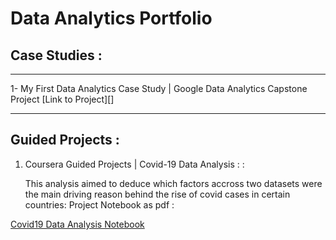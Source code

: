 # Data Analytics Portfolio
## Case Studies :
-----
1- My First Data Analytics Case Study | Google Data Analytics Capstone Project [Link to Project][]




------
## Guided Projects : 
1.  Coursera Guided Projects | Covid-19 Data Analysis : :
     
       This analysis aimed to deduce which factors accross two datasets were the main driving reason behind the rise of covid cases in certain countries:
    Project Notebook as pdf : 
           
[Covid19 Data Analysis Notebook](https://github.com/user-attachments/files/19406357/Covid19.Data.Analysis.Notebook.1.pdf)
